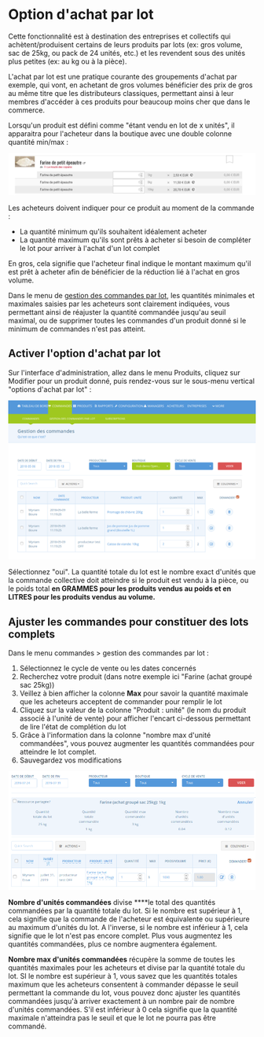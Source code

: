 # Option d'achat par lot

Cette fonctionnalité est à destination des entreprises et collectifs qui achètent/produisent certains de leurs produits par lots \(ex: gros volume, sac de 25kg, ou pack de 24 unités, etc.\) et les revendent sous des unités plus petites \(ex: au kg ou à la pièce\). 

L'achat par lot est une pratique courante des groupements d'achat par exemple, qui vont, en achetant de gros volumes bénéficier des prix de gros au même titre que les distributeurs classiques, permettant ainsi à leur membres d'accéder à ces produits pour beaucoup moins cher que dans le commerce.

Lorsqu'un produit est défini comme "étant vendu en lot de x unités", il apparaitra pour l'acheteur dans la boutique avec une double colonne quantité min/max :

![](../../.gitbook/assets/image%20%2865%29.png)

Les acheteurs doivent indiquer pour ce produit au moment de la commande :

* La quantité minimum qu'ils souhaitent idéalement acheter
* La quantité maximum qu'ils sont prêts à acheter si besoin de compléter le lot pour arriver à l'achat d'un lot complet

En gros, cela signifie que l'acheteur final indique le montant maximum qu'il est prêt à acheter afin de bénéficier de la réduction lié à l'achat en gros volume.

Dans le menu de [gestion des commandes par lot](../commandes/visualisation-des-commandes.md), les quantités minimales et maximales saisies par les acheteurs sont clairement indiquées, vous permettant ainsi de réajuster la quantité commandée jusqu'au seuil maximal, ou de supprimer toutes les commandes d'un produit donné si le minimum de commandes n'est pas atteint.

## Activer l'option d'achat par lot

Sur l'interface d'administration, allez dans le menu Produits, cliquez sur Modifier pour un produit donné, puis rendez-vous sur le sous-menu vertical "options d'achat par lot" :

![](../../.gitbook/assets/image%20%2873%29.png)

Sélectionnez "oui". La quantité totale du lot est le nombre exact d'unités que la commande collective doit atteindre si le produit est vendu à la pièce, ou le poids total **en GRAMMES pour les produits vendus au poids et en LITRES pour les produits vendus au volume.**

## Ajuster les commandes pour constituer des lots complets

Dans le menu commandes &gt; gestion des commandes par lot :

1. Sélectionnez le cycle de vente ou les dates concernés
2. Recherchez votre produit \(dans notre exemple ici "Farine \(achat groupé sac 25kg\)\)
3. Veillez à bien afficher la colonne **Max** pour savoir la quantité maximale que les acheteurs acceptent de commander pour remplir le lot
4. Cliquez sur la valeur de la colonne "Produit : unité" \(le nom du produit associé à l'unité de vente\) pour afficher l'encart ci-dessous permettant de lire l'état de complétion du lot
5. Grâce à l'information dans la colonne "nombre max d'unité commandées", vous pouvez augmenter les quantités commandées pour atteindre le lot complet.
6. Sauvegardez vos modifications

![](../../.gitbook/assets/capture-du-2019-07-31-17-11-25.png)

**Nombre d'unités commandées** divise ****le total des quantités commandées par la quantité totale du lot. Si le nombre est supérieur à 1, cela signifie que la commande de l'acheteur est équivalente ou supérieure au maximum d'unités du lot. A l'inverse, si le nombre est inférieur à 1, cela signifie que le lot n'est pas encore complet. Plus vous augmentez les quantités commandées, plus ce nombre augmentera également. 

**Nombre max d'unités commandées** récupère la somme de toutes les quantités maximales pour les acheteurs et divise par la quantité totale du lot. SI le nombre est supérieur à 1, vous savez que les quantités totales maximum que les acheteurs consentent à commander dépasse le seuil permettant la commande du lot, vous pouvez donc ajuster les quantités commandées jusqu'à arriver exactement à un nombre pair de nombre d'unités commandées. S'il est inférieur à 0 cela signifie que la quantité maximale n'atteindra pas le seuil et que le lot ne pourra pas être commandé. 

